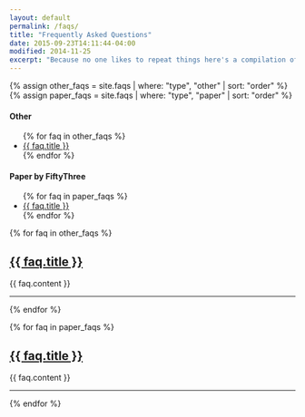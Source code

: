 ```yaml
---
layout: default
permalink: /faqs/
title: "Frequently Asked Questions"
date: 2015-09-23T14:11:44-04:00
modified: 2014-11-25
excerpt: "Because no one likes to repeat things here's a compilation of answers to questions I'm often asked."
---
```


{% assign other_faqs = site.faqs | where: "type", "other" | sort: "order" %}
{% assign paper_faqs = site.faqs | where: "type", "paper" | sort: "order" %}

<nav class="js-toc toc">
<h4 class="toc__title"><span>Other</span></h4>
  <ul class="toc__menu">
{% for faq in other_faqs %}
<li><a href="{{ faq.url }}">{{ faq.title }}</a></li>
{% endfor %}
  </ul>
<h4 class="toc__title">Paper by FiftyThree</h4>
  <ul class="toc__menu">
{% for faq in paper_faqs %}
<li><a href="{{ faq.url }}">{{ faq.title }}</a></li>
{% endfor %}
  </ul>
</nav>

{% for faq in other_faqs %}
<h2><a href="{{ faq.url }}">{{ faq.title }}</a></h2>
{{ faq.content }}
<hr />
{% endfor %}

{% for faq in paper_faqs %}
<h2><a href="{{ faq.url }}">{{ faq.title }}</a></h2>
{{ faq.content }}
<hr />
{% endfor %}


